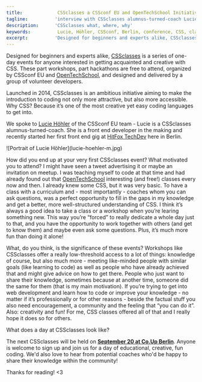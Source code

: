 ```yaml
---
title:             CSSclasses a CSSconf EU and OpenTechSchool Initiative 
tagline:          'interview with CSSclasses alumnus-turned-coach Lucie Höhler'
description:      'CSSclasses what, where, why'
keywords:          Lucie, Höhler, CSSconf, Berlin, conference, CSS, classes, lessons
excerpt:          'Designed for beginners and experts alike, CSSclasses is a series of one day events for people interested in getting acquainted and creative with CSS. Lucie Höhler of the CSSconf EU team attended the classes as a participant last year and is still involved, now as a coach.'
---
```


Designed for beginners and experts alike, [CSSclasses](http://cssclasses.cssconf.eu/) is a series of one-day events for anyone interested in getting acquainted and creative with CSS. These part workshops, part hackathons are free to attend, organized by CSSconf EU and [OpenTechSchool](http://www.opentechschool.org/), and designed and delivered by a group of volunteer developers.

Launched in 2014, CSSclasses is an ambitious initiative aiming to make the introduction to coding not only more attractive, but also more accessible. Why CSS? Because it’s one of the most creative yet easy coding languages to get into. 

We spoke to [Lucie Höhler](https://twitter.com/autofocus) of the CSSconf EU team - Lucie is a CSSclasses alumnus-turned-coach. She is a front end developer in the making and recently started her first front end gig at [HitFox TechDev](https://twitter.com/HitFoxTechDev) here in Berlin.

<div class="blog-img blog-img--left">
  ![Portrait of Lucie Höhler](lucie-hoehler-m.jpg)
</div>

<span class="strong-border">How did you end up at your very first CSSclasses event? What motivated you to attend?</span>
I might have seen a tweet advertising it or maybe an invitation on meetup. I was teaching myself to code at that time and had already found out that [OpenTechSchool](http://www.opentechschool.org/) interesting (and free!) classes every now and then. I already knew some CSS, but it was very basic. To have a class with a curriculum and - most importantly - coaches whom you can ask questions, was a perfect opportunity to fill in the gaps in my knowledge and get a better, more well-structured understanding of CSS. I think it’s always a good idea to take a class or a workshop when you’re learing something new. This way you’re “forced” to really dedicate a whole day just to that, and you have the opportunity to work together with others (and get to know them) and maybe even ask some questions. Plus, it’s much more fun than doing it alone! 

<span class="strong-border">What, do you think, is the significance of these events?</span>
Workshops like CSSclasses offer a really low-threshold access to a lot of things: knowledge of course, but also much more - meeting like-minded people with similar goals (like learning to code) as well as people who have already achieved that and might give advice on how to get there. People who just want to share their knowledge, sometimes because at another time, someone did the same for them (that is my main motivation). If you’re trying to get into web development and learn how to code or improve your knowledge - no matter if it’s professionally or for other reasons - beside the factual stuff you also need encouragement, a community and the feeling that “you can do it”. Also: creativity and fun! For me, CSS classes offered all of that and I really hope it does so for others. 

<span class="strong-border">What does a day at CSSclasses look like?</span>

The next CSSclasses will be held on **[September 20 at Co.Up Berlin](http://www.meetup.com/opentechschool-berlin/events/225073641/)**. Anyone is welcome to sign up and join us for a day of educational, creative, fun coding. We'd also love to hear from potential coaches who'd be happy to share their knowledge within the community!

Thanks for reading! <3
